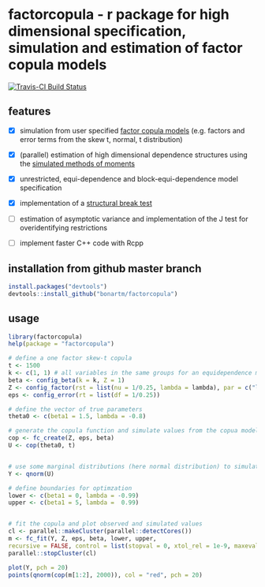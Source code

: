 # factorcopula - r package for high dimensional specification, simulation and estimation of factor copula models

[![Travis-CI Build Status](https://travis-ci.org/bonartm/factorcopula.svg?branch=master)](https://travis-ci.org/bonartm/factorcopula)

## features
- [x] simulation from user specified [factor copula models](http://www.tandfonline.com/doi/full/10.1080/07350015.2015.1062384) (e.g. factors and error terms from the skew t, normal, t distribution)
- [x] (parallel) estimation of high dimensional dependence structures using the [simulated methods of moments](https://pdfs.semanticscholar.org/cc9f/124d25111430f4f2e977869daef6f403e24a.pdf)
- [x] unrestricted, equi-dependence and block-equi-dependence model specification
- [x] implementation of a [structural break test](http://www.wisostat.uni-koeln.de/sites/statistik/abstracts/Manner_Stark_Wied_2017.pdf)
- [ ] estimation of asymptotic variance and implementation of the J test for overidentifying restrictions
- [ ]  implement faster C++ code with Rcpp



## installation from github master branch
```R
install.packages("devtools")
devtools::install_github("bonartm/factorcopula")
````

## usage
```R
library(factorcopula)
help(package = "factorcopula")

# define a one factor skew-t copula
t <- 1500
k <- c(1, 1) # all variables in the same groups for an equidependence model
beta <- config_beta(k = k, Z = 1)
Z <- config_factor(rst = list(nu = 1/0.25, lambda = lambda), par = c("lambda"))
eps <- config_error(rt = list(df = 1/0.25))

# define the vector of true parameters
theta0 <- c(beta1 = 1.5, lambda = -0.8)

# generate the copula function and simulate values from the copua model
cop <- fc_create(Z, eps, beta)
U <- cop(theta0, t)


# use some marginal distributions (here normal distribution) to simulate some Y values
Y <- qnorm(U)

# define boundaries for optimzation
lower <- c(beta1 = 0, lambda = -0.99)
upper <- c(beta1 = 5, lambda =  0.99)


# fit the copula and plot observed and simulated values
cl <- parallel::makeCluster(parallel::detectCores())
m <- fc_fit(Y, Z, eps, beta, lower, upper, 
recursive = FALSE, control = list(stopval = 0, xtol_rel = 1e-9, maxeval = 3000), k = k, S = 25000, trials = 4, cl = cl)
parallel::stopCluster(cl)

plot(Y, pch = 20)
points(qnorm(cop(m[1:2], 2000)), col = "red", pch = 20)

````
